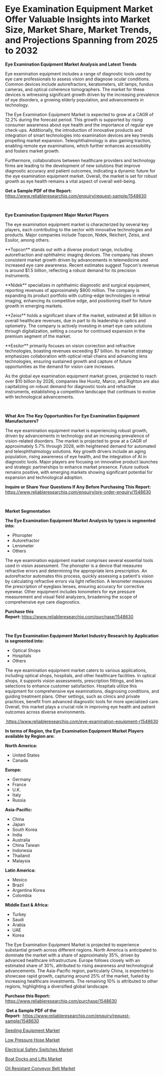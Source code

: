 <p><h1>Eye Examination Equipment Market Offer Valuable Insights into Market Size, Market Share, Market Trends, and Projections Spanning from 2025 to 2032</h1></p><p><strong>Eye Examination Equipment Market Analysis and Latest Trends</strong></p>
<p><p>Eye examination equipment includes a range of diagnostic tools used by eye care professionals to assess vision and diagnose ocular conditions. Common devices include autorefractors, keratometers, slit lamps, fundus cameras, and optical coherence tomographers. The market for these devices is witnessing significant growth driven by the increasing prevalence of eye disorders, a growing elderly population, and advancements in technology.</p><p>The Eye Examination Equipment Market is expected to grow at a CAGR of 12.2% during the forecast period. This growth is supported by rising consumer awareness about eye health and the importance of regular eye check-ups. Additionally, the introduction of innovative products and integration of smart technologies into examination devices are key trends propelling market expansion. Teleophthalmology is also gaining traction, enabling remote eye examinations, which further enhances accessibility and fosters market growth.</p><p>Furthermore, collaborations between healthcare providers and technology firms are leading to the development of new solutions that improve diagnostic accuracy and patient outcomes, indicating a dynamic future for the eye examination equipment market. Overall, the market is set for robust growth as eye health remains a vital aspect of overall well-being.</p></p>
<p><strong>Get a Sample PDF of the Report:&nbsp;</strong> <a href="https://www.reliableresearchiq.com/enquiry/request-sample/1548630?utm_campaign=1087&utm_medium=2&utm_source=Github&utm_content=ia&utm_term=20022025&utm_id=eye-examination-equipment">https://www.reliableresearchiq.com/enquiry/request-sample/1548630</a></p>
<p>&nbsp;</p>
<p><strong>Eye Examination Equipment Major Market Players</strong></p>
<p><p>The eye examination equipment market is characterized by several key players, each contributing to the sector with innovative technologies and products. Major companies include Topcon, Nidek, Reichert, Zeiss, and Essilor, among others.</p><p>**Topcon** stands out with a diverse product range, including autorefraction and ophthalmic imaging devices. The company has shown consistent market growth driven by advancements in telemedicine and increased eye care awareness. Recent estimates suggest Topcon's revenue is around $1.5 billion, reflecting a robust demand for its precision instruments.</p><p>**Nidek** specializes in ophthalmic diagnostic and surgical equipment, reporting revenues of approximately $800 million. The company is expanding its product portfolio with cutting-edge technologies in retinal imaging, enhancing its competitive edge, and positioning itself for future growth in emerging markets.</p><p>**Zeiss** holds a significant share of the market, estimated at $6 billion in overall healthcare revenues, due in part to its leadership in optics and optometry. The company is actively investing in smart eye care solutions through digitalization, setting a course for continued expansion in the premium segment of the market.</p><p>**Essilor** primarily focuses on vision correction and refractive technologies, boasting revenues exceeding $7 billion. Its market strategy emphasizes collaboration with optical retail chains and advancing lens technologies, ensuring sustained growth and capture of future opportunities as the demand for vision care increases.</p><p>As the global eye examination equipment market grows, projected to reach over $10 billion by 2026, companies like Huvitz, Marco, and Righton are also capitalizing on robust demand for diagnostic tools and refractive instruments, establishing a competitive landscape that continues to evolve with technological advancements.</p></p>
<p>&nbsp;</p>
<p><strong>What Are The Key Opportunities For Eye Examination Equipment Manufacturers?</strong></p>
<p><p>The eye examination equipment market is experiencing robust growth, driven by advancements in technology and an increasing prevalence of vision-related disorders. The market is projected to grow at a CAGR of approximately 5.7% through 2028, with heightened demand for automated and teleophthalmology solutions. Key growth drivers include an aging population, rising awareness of eye health, and the integration of AI in diagnostic tools. Major players are focusing on innovative product launches and strategic partnerships to enhance market presence. Future outlook remains positive, with emerging markets showing significant potential for expansion and technological adoption.</p></p>
<p><strong>Inquire or Share Your Questions If Any Before Purchasing This Report:</strong> <a href="https://www.reliableresearchiq.com/enquiry/pre-order-enquiry/1548630?utm_campaign=1087&utm_medium=2&utm_source=Github&utm_content=ia&utm_term=20022025&utm_id=eye-examination-equipment">https://www.reliableresearchiq.com/enquiry/pre-order-enquiry/1548630</a></p>
<p>&nbsp;</p>
<p><strong>Market Segmentation</strong></p>
<p><strong>The Eye Examination Equipment Market Analysis by types is segmented into:</strong></p>
<p><ul><li>Phoropter</li><li>Autorefractor</li><li>Lensmeter</li><li>Others</li></ul></p>
<p><p>The eye examination equipment market comprises several essential tools used in vision assessment. The phoropter is a device that measures refractive errors and determining the appropriate lens prescription. An autorefractor automates this process, quickly assessing a patient's vision by calculating refractive errors via light reflection. A lensmeter measures the prescription of eyeglass lenses, ensuring accuracy for corrective eyewear. Other equipment includes tonometers for eye pressure measurement and visual field analyzers, broadening the scope of comprehensive eye care diagnostics.</p></p>
<p><strong>Purchase this Report:&nbsp;</strong><a href="https://www.reliableresearchiq.com/purchase/1548630?utm_campaign=1087&utm_medium=2&utm_source=Github&utm_content=ia&utm_term=20022025&utm_id=eye-examination-equipment">https://www.reliableresearchiq.com/purchase/1548630</a></p>
<p>&nbsp;</p>
<p><strong>The Eye Examination Equipment Market Industry Research by Application is segmented into:</strong></p>
<p><ul><li>Optical Shops</li><li>Hospitals</li><li>Others</li></ul></p>
<p><p>The eye examination equipment market caters to various applications, including optical shops, hospitals, and other healthcare facilities. In optical shops, it supports vision assessments, prescription fittings, and lens selections to enhance customer satisfaction. Hospitals utilize this equipment for comprehensive eye examinations, diagnosing conditions, and guiding treatment plans. Other settings, such as clinics and private practices, benefit from advanced diagnostic tools for more specialized care. Overall, this market plays a crucial role in improving eye health and patient outcomes across diverse environments.</p></p>
<p><a href="https://www.reliableresearchiq.com/eye-examination-equipment-r1548630?utm_campaign=1087&utm_medium=2&utm_source=Github&utm_content=ia&utm_term=20022025&utm_id=eye-examination-equipment">&nbsp;https://www.reliableresearchiq.com/eye-examination-equipment-r1548630</a></p>
<p><strong>In terms of Region, the Eye Examination Equipment Market Players available by Region are:</strong></p>
<p>
    <p> <strong> North America: </strong>
        <ul>
            <li>United States</li>
            <li>Canada</li>
        </ul>
        </p> 
    <p> <strong> Europe: </strong>
        <ul>
            <li>Germany</li>
            <li>France</li>
            <li>U.K.</li>
            <li>Italy</li>
            <li>Russia</li>
        </ul>
        </p> 
    <p> <strong> Asia-Pacific: </strong>
        <ul>
            <li>China</li>
            <li>Japan</li>
            <li>South Korea</li>
            <li>India</li>
            <li>Australia</li>
            <li>China Taiwan</li>
            <li>Indonesia</li>
            <li>Thailand</li>
            <li>Malaysia</li>
        </ul>
        </p> 
    <p> <strong> Latin America: </strong>
        <ul>
            <li>Mexico</li>
            <li>Brazil</li>
            <li>Argentina Korea</li>
            <li>Colombia</li>
        </ul>
        </p> 
    <p> <strong> Middle East & Africa: </strong>
        <ul>
            <li>Turkey</li>
            <li>Saudi</li>
            <li>Arabia</li>
            <li>UAE</li>
            <li>Korea</li>
        </ul>
    </p>
    </p>
<p><p>The Eye Examination Equipment Market is projected to experience substantial growth across different regions. North America is anticipated to dominate the market with a share of approximately 35%, driven by advanced healthcare infrastructure. Europe follows closely with an estimated share of 30%, attributed to rising awareness and technological advancements. The Asia-Pacific region, particularly China, is expected to showcase rapid growth, capturing around 25% of the market, fueled by increasing healthcare investments. The remaining 10% is attributed to other regions, highlighting a diversified global landscape.</p></p>
<p><strong>Purchase this Report: </strong><a href="https://www.reliableresearchiq.com/purchase/1548630?utm_campaign=1087&utm_medium=2&utm_source=Github&utm_content=ia&utm_term=20022025&utm_id=eye-examination-equipment">https://www.reliableresearchiq.com/purchase/1548630</a></p>
<p>&nbsp;<strong>Get a Sample PDF of the Report:&nbsp;&nbsp;</strong><a href="https://www.reliableresearchiq.com/enquiry/request-sample/1548630?utm_campaign=1087&utm_medium=2&utm_source=Github&utm_content=ia&utm_term=20022025&utm_id=eye-examination-equipment">https://www.reliableresearchiq.com/enquiry/request-sample/1548630</a></p>
<p><strong></strong></p>
<p><p><a href="https://github.com/sanghpavao1n/Market-Research-Report-List-1/blob/main/seeding-equipment-market.md?utm_campaign=1087&utm_medium=2&utm_source=Github&utm_content=ia&utm_term=20022025&utm_id=eye-examination-equipment">Seeding Equipment Market</a></p><p><a href="https://github.com/urticagebbia/Market-Research-Report-List-1/blob/main/low-pressure-hose-market.md?utm_campaign=1087&utm_medium=2&utm_source=Github&utm_content=ia&utm_term=20022025&utm_id=eye-examination-equipment">Low Pressure Hose Market</a></p><p><a href="https://github.com/forgazerbyjt/Market-Research-Report-List-1/blob/main/electrical-safety-switches-market.md?utm_campaign=1087&utm_medium=2&utm_source=Github&utm_content=ia&utm_term=20022025&utm_id=eye-examination-equipment">Electrical Safety Switches Market</a></p><p><a href="https://github.com/merkinedry7b/Market-Research-Report-List-1/blob/main/boat-docks-and-lifts-market.md?utm_campaign=1087&utm_medium=2&utm_source=Github&utm_content=ia&utm_term=20022025&utm_id=eye-examination-equipment">Boat Docks and Lifts Market</a></p><p><a href="https://github.com/wynonachirei9/Market-Research-Report-List-1/blob/main/oil-resistant-conveyor-belt-market.md?utm_campaign=1087&utm_medium=2&utm_source=Github&utm_content=ia&utm_term=20022025&utm_id=eye-examination-equipment">Oil Resistant Conveyor Belt Market</a></p></p>